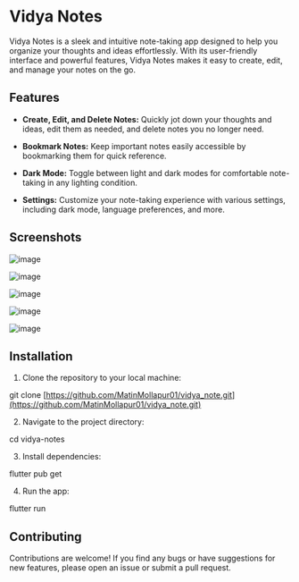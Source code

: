 # Vidya Notes

Vidya Notes is a sleek and intuitive note-taking app designed to help you organize your thoughts and ideas effortlessly. With its user-friendly interface and powerful features, Vidya Notes makes it easy to create, edit, and manage your notes on the go.

## Features

- **Create, Edit, and Delete Notes:** Quickly jot down your thoughts and ideas, edit them as needed, and delete notes you no longer need.
  
- **Bookmark Notes:** Keep important notes easily accessible by bookmarking them for quick reference.

- **Dark Mode:** Toggle between light and dark modes for comfortable note-taking in any lighting condition.

- **Settings:** Customize your note-taking experience with various settings, including dark mode, language preferences, and more.

## Screenshots

![image](https://github.com/MatinMollapur01/vidya_note/assets/127895108/ddbb3a33-9b37-43fa-8945-d4a9764c2caa)

![image](https://github.com/MatinMollapur01/vidya_note/assets/127895108/b71deb00-5468-47fc-aefc-d03ca3c81b93)

![image](https://github.com/MatinMollapur01/vidya_note/assets/127895108/3fe4b39b-800f-45a0-b2da-895a58cd3d09)

![image](https://github.com/MatinMollapur01/vidya_note/assets/127895108/f3db8477-a926-4165-a7b2-16e241c5e941)

![image](https://github.com/MatinMollapur01/vidya_note/assets/127895108/5870a519-f386-4172-ad84-b5698400ed4f)


## Installation

1. Clone the repository to your local machine:

git clone [https://github.com/MatinMollapur01/vidya_note.git](https://github.com/MatinMollapur01/vidya_note.git)


2. Navigate to the project directory:

cd vidya-notes


3. Install dependencies:

flutter pub get


4. Run the app:

flutter run


## Contributing

Contributions are welcome! If you find any bugs or have suggestions for new features, please open an issue or submit a pull request.

